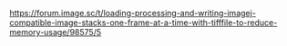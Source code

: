 https://forum.image.sc/t/loading-processing-and-writing-imagej-compatible-image-stacks-one-frame-at-a-time-with-tifffile-to-reduce-memory-usage/98575/5